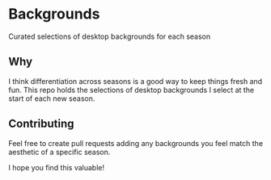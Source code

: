 # Backgrounds
Curated selections of desktop backgrounds for each season
## Why
I think differentiation across seasons is a good way to keep things fresh and fun. This repo holds the selections of desktop backgrounds I select at the start of each new season.

## Contributing
Feel free to create pull requests adding any backgrounds you feel match the aesthetic of a specific season.

I hope you find this valuable!
